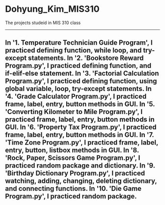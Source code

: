 # Dohyung_Kim_MIS310
The projects studeid in MIS 310 class

--------------------------------------------------------------------------------------------------------------------------------
In '1. Temperature Technician Guide Program', I practiced defining function, while loop, and try-except statements.
In '2. 'Bookstore Reward Program.py', I practiced defining function, and if-elif-else statement.
In '3. 'Factorial Calculation Program.py', I practiced defining function, using global variable, loop, try-except statements.
In '4. 'Grade Calculator Program.py', I practiced frame, label, entry, button methods in GUI.
In '5. 'Converting Kilometer to Mile Program.py', I practiced frame, label, entry, button methods in GUI.
In '6. 'Property Tax Program.py', I practiced frame, label, entry, button methods in GUI.
In '7. 'Time Zone Program.py', I practiced frame, label, entry, button, listbox methods in GUI.
In '8. 'Rock, Paper, Scissors Game Program.py', I practiced random package and dictionary.
In '9. 'Birthday Dictionary Program.py', I practiced watching, adding, changing, deleting dictionary, and connecting functions.
In '10. 'Die Game Program.py', I practiced random package.
--------------------------------------------------------------------------------------------------------------------------------
